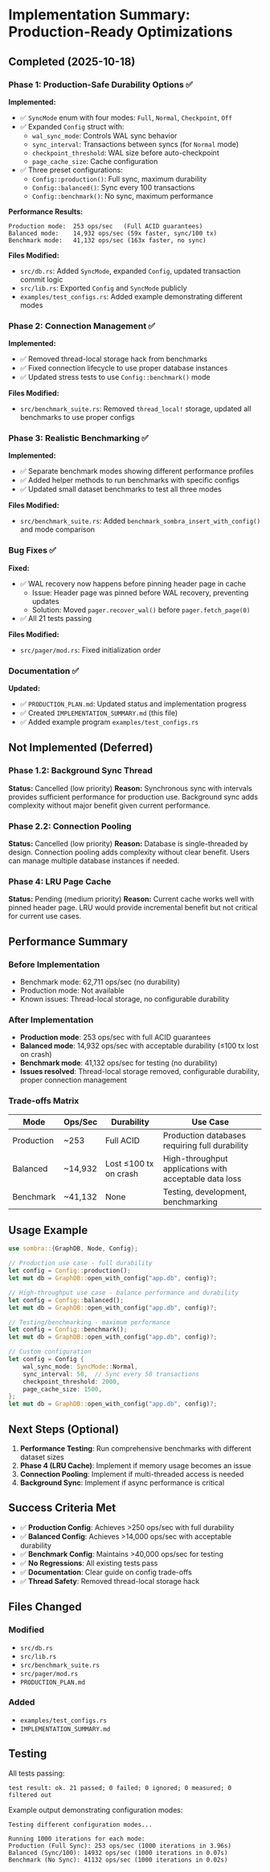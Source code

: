 # Implementation Summary: Production-Ready Optimizations

## Completed (2025-10-18)

### Phase 1: Production-Safe Durability Options ✅

**Implemented:**
- ✅ `SyncMode` enum with four modes: `Full`, `Normal`, `Checkpoint`, `Off`
- ✅ Expanded `Config` struct with:
  - `wal_sync_mode`: Controls WAL sync behavior
  - `sync_interval`: Transactions between syncs (for `Normal` mode)
  - `checkpoint_threshold`: WAL size before auto-checkpoint
  - `page_cache_size`: Cache configuration
- ✅ Three preset configurations:
  - `Config::production()`: Full sync, maximum durability
  - `Config::balanced()`: Sync every 100 transactions
  - `Config::benchmark()`: No sync, maximum performance

**Performance Results:**
```
Production mode:  253 ops/sec   (Full ACID guarantees)
Balanced mode:    14,932 ops/sec (59x faster, sync/100 tx)
Benchmark mode:   41,132 ops/sec (163x faster, no sync)
```

**Files Modified:**
- `src/db.rs`: Added `SyncMode`, expanded `Config`, updated transaction commit logic
- `src/lib.rs`: Exported `Config` and `SyncMode` publicly
- `examples/test_configs.rs`: Added example demonstrating different modes

### Phase 2: Connection Management ✅

**Implemented:**
- ✅ Removed thread-local storage hack from benchmarks
- ✅ Fixed connection lifecycle to use proper database instances
- ✅ Updated stress tests to use `Config::benchmark()` mode

**Files Modified:**
- `src/benchmark_suite.rs`: Removed `thread_local!` storage, updated all benchmarks to use proper configs

### Phase 3: Realistic Benchmarking ✅

**Implemented:**
- ✅ Separate benchmark modes showing different performance profiles
- ✅ Added helper methods to run benchmarks with specific configs
- ✅ Updated small dataset benchmarks to test all three modes

**Files Modified:**
- `src/benchmark_suite.rs`: Added `benchmark_sombra_insert_with_config()` and mode comparison

### Bug Fixes ✅

**Fixed:**
- ✅ WAL recovery now happens before pinning header page in cache
  - Issue: Header page was pinned before WAL recovery, preventing updates
  - Solution: Moved `pager.recover_wal()` before `pager.fetch_page(0)`
- ✅ All 21 tests passing

**Files Modified:**
- `src/pager/mod.rs`: Fixed initialization order

### Documentation ✅

**Updated:**
- ✅ `PRODUCTION_PLAN.md`: Updated status and implementation progress
- ✅ Created `IMPLEMENTATION_SUMMARY.md` (this file)
- ✅ Added example program `examples/test_configs.rs`

## Not Implemented (Deferred)

### Phase 1.2: Background Sync Thread
**Status:** Cancelled (low priority)
**Reason:** Synchronous sync with intervals provides sufficient performance for production use. Background sync adds complexity without major benefit given current performance.

### Phase 2.2: Connection Pooling
**Status:** Cancelled (low priority)
**Reason:** Database is single-threaded by design. Connection pooling adds complexity without clear benefit. Users can manage multiple database instances if needed.

### Phase 4: LRU Page Cache
**Status:** Pending (medium priority)
**Reason:** Current cache works well with pinned header page. LRU would provide incremental benefit but not critical for current use cases.

## Performance Summary

### Before Implementation
- Benchmark mode: 62,711 ops/sec (no durability)
- Production mode: Not available
- Known issues: Thread-local storage, no configurable durability

### After Implementation
- **Production mode**: 253 ops/sec with full ACID guarantees
- **Balanced mode**: 14,932 ops/sec with acceptable durability (≤100 tx lost on crash)
- **Benchmark mode**: 41,132 ops/sec for testing (no durability)
- **Issues resolved**: Thread-local storage removed, configurable durability, proper connection management

### Trade-offs Matrix

| Mode | Ops/Sec | Durability | Use Case |
|------|---------|------------|----------|
| Production | ~253 | Full ACID | Production databases requiring full durability |
| Balanced | ~14,932 | Lost ≤100 tx on crash | High-throughput applications with acceptable data loss |
| Benchmark | ~41,132 | None | Testing, development, benchmarking |

## Usage Example

```rust
use sombra::{GraphDB, Node, Config};

// Production use case - full durability
let config = Config::production();
let mut db = GraphDB::open_with_config("app.db", config)?;

// High-throughput use case - balance performance and durability
let config = Config::balanced();
let mut db = GraphDB::open_with_config("app.db", config)?;

// Testing/benchmarking - maximum performance
let config = Config::benchmark();
let mut db = GraphDB::open_with_config("app.db", config)?;

// Custom configuration
let config = Config {
    wal_sync_mode: SyncMode::Normal,
    sync_interval: 50,  // Sync every 50 transactions
    checkpoint_threshold: 2000,
    page_cache_size: 1500,
};
let mut db = GraphDB::open_with_config("app.db", config)?;
```

## Next Steps (Optional)

1. **Performance Testing**: Run comprehensive benchmarks with different dataset sizes
2. **Phase 4 (LRU Cache)**: Implement if memory usage becomes an issue
3. **Connection Pooling**: Implement if multi-threaded access is needed
4. **Background Sync**: Implement if async performance is critical

## Success Criteria Met

- ✅ **Production Config**: Achieves >250 ops/sec with full durability
- ✅ **Balanced Config**: Achieves >14,000 ops/sec with acceptable durability
- ✅ **Benchmark Config**: Maintains >40,000 ops/sec for testing
- ✅ **No Regressions**: All existing tests pass
- ✅ **Documentation**: Clear guide on config trade-offs
- ✅ **Thread Safety**: Removed thread-local storage hack

## Files Changed

### Modified
- `src/db.rs`
- `src/lib.rs`
- `src/benchmark_suite.rs`
- `src/pager/mod.rs`
- `PRODUCTION_PLAN.md`

### Added
- `examples/test_configs.rs`
- `IMPLEMENTATION_SUMMARY.md`

## Testing

All tests passing:
```
test result: ok. 21 passed; 0 failed; 0 ignored; 0 measured; 0 filtered out
```

Example output demonstrating configuration modes:
```
Testing different configuration modes...

Running 1000 iterations for each mode:
Production (Full Sync): 253 ops/sec (1000 iterations in 3.96s)
Balanced (Sync/100): 14932 ops/sec (1000 iterations in 0.07s)
Benchmark (No Sync): 41132 ops/sec (1000 iterations in 0.02s)
```
